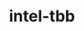 ---
title: "intel-tbb"
layout: cache
categories: [package, develop]
meta: {"compilers": ["gcc@=11.1.0", "gcc@=11.4.0", "gcc@=13.2.0", "gcc@=7.3.1", "gcc@=9.4.0", "oneapi@=2024.2.1"], "num_specs": 75, "num_specs_by_stack": {"aws-isc": 4, "aws-isc-aarch64": 4, "data-vis-sdk": 6, "e4s": 19, "e4s-neoverse-v2": 6, "e4s-neoverse_v1": 2, "e4s-oneapi": 12, "e4s-power": 1, "e4s-rocm-external": 6, "hep": 6, "ml-linux-x86_64-cpu": 6, "ml-linux-x86_64-cuda": 8, "root": 75, "tutorial": 6}, "oss": ["amzn2", "ubuntu20.04", "ubuntu22.04", "ubuntu24.04"], "platforms": ["linux"], "stacks": ["aws-isc", "aws-isc-aarch64", "data-vis-sdk", "e4s", "e4s-neoverse-v2", "e4s-neoverse_v1", "e4s-oneapi", "e4s-power", "e4s-rocm-external", "hep", "ml-linux-x86_64-cpu", "ml-linux-x86_64-cuda", "root", "tutorial"], "targets": ["aarch64", "neoverse_v1", "neoverse_v2", "ppc64le", "x86_64_v3"], "versions": ["2021.12.0", "2022.0.0"]}
spec_details: [{"compiler": "gcc@=7.3.1", "hash": "6vyhpdsgqnxocp5l6sftafu5iwzhihwz", "os": "amzn2", "platform": "linux", "size": "-", "stacks": ["aws-isc-aarch64", "root"], "tarball": "https://binaries.spack.io/develop/build_cache/linux-amzn2-aarch64/gcc-7.3.1/intel-tbb-2022.0.0/linux-amzn2-aarch64-gcc-7.3.1-intel-tbb-2022.0.0-6vyhpdsgqnxocp5l6sftafu5iwzhihwz.spack", "target": "aarch64", "variants": ["build_system=cmake", "build_type=Release", "cxxstd=default", "generator=make", "~ipo", "+shared", "+tm"], "versions": ["2022.0.0"]}, {"compiler": "gcc@=7.3.1", "hash": "fhnmfodq3ylfwug3ag46wuxfpxnvhbi5", "os": "amzn2", "platform": "linux", "size": "-", "stacks": ["aws-isc-aarch64", "root"], "tarball": "https://binaries.spack.io/develop/build_cache/linux-amzn2-aarch64/gcc-7.3.1/intel-tbb-2022.0.0/linux-amzn2-aarch64-gcc-7.3.1-intel-tbb-2022.0.0-fhnmfodq3ylfwug3ag46wuxfpxnvhbi5.spack", "target": "aarch64", "variants": ["build_system=cmake", "build_type=Release", "cxxstd=default", "generator=make", "~ipo", "+shared", "+tm"], "versions": ["2022.0.0"]}, {"compiler": "gcc@=7.3.1", "hash": "prjygyzfy6ld74a2odjcrf4babca56cj", "os": "amzn2", "platform": "linux", "size": "-", "stacks": ["aws-isc-aarch64", "root"], "tarball": "https://binaries.spack.io/develop/build_cache/linux-amzn2-aarch64/gcc-7.3.1/intel-tbb-2022.0.0/linux-amzn2-aarch64-gcc-7.3.1-intel-tbb-2022.0.0-prjygyzfy6ld74a2odjcrf4babca56cj.spack", "target": "aarch64", "variants": ["build_system=cmake", "build_type=Release", "cxxstd=default", "generator=make", "~ipo", "+shared", "+tm"], "versions": ["2022.0.0"]}, {"compiler": "gcc@=7.3.1", "hash": "qwjn7pbd6xskuhrk3un6e7x5ztw2vutl", "os": "amzn2", "platform": "linux", "size": "-", "stacks": ["aws-isc-aarch64", "root"], "tarball": "https://binaries.spack.io/develop/build_cache/linux-amzn2-aarch64/gcc-7.3.1/intel-tbb-2022.0.0/linux-amzn2-aarch64-gcc-7.3.1-intel-tbb-2022.0.0-qwjn7pbd6xskuhrk3un6e7x5ztw2vutl.spack", "target": "aarch64", "variants": ["build_system=cmake", "build_type=Release", "cxxstd=default", "generator=make", "~ipo", "+shared", "+tm"], "versions": ["2022.0.0"]}, {"compiler": "gcc@=7.3.1", "hash": "2xnlyqxdknc3saqvl6flqcviuo6yhna7", "os": "amzn2", "platform": "linux", "size": "-", "stacks": ["aws-isc", "root"], "tarball": "https://binaries.spack.io/develop/build_cache/linux-amzn2-x86_64_v3/gcc-7.3.1/intel-tbb-2022.0.0/linux-amzn2-x86_64_v3-gcc-7.3.1-intel-tbb-2022.0.0-2xnlyqxdknc3saqvl6flqcviuo6yhna7.spack", "target": "x86_64_v3", "variants": ["build_system=cmake", "build_type=Release", "cxxstd=default", "generator=make", "~ipo", "+shared", "+tm"], "versions": ["2022.0.0"]}, {"compiler": "gcc@=7.3.1", "hash": "bb3iauzc6n5unrrnshi7es2uogdbbfo4", "os": "amzn2", "platform": "linux", "size": "-", "stacks": ["aws-isc", "root"], "tarball": "https://binaries.spack.io/develop/build_cache/linux-amzn2-x86_64_v3/gcc-7.3.1/intel-tbb-2022.0.0/linux-amzn2-x86_64_v3-gcc-7.3.1-intel-tbb-2022.0.0-bb3iauzc6n5unrrnshi7es2uogdbbfo4.spack", "target": "x86_64_v3", "variants": ["build_system=cmake", "build_type=Release", "cxxstd=default", "generator=make", "~ipo", "+shared", "+tm"], "versions": ["2022.0.0"]}, {"compiler": "gcc@=7.3.1", "hash": "rhrcdmbu6j7erbvttxf3fiiw7uzebydw", "os": "amzn2", "platform": "linux", "size": "-", "stacks": ["aws-isc", "root"], "tarball": "https://binaries.spack.io/develop/build_cache/linux-amzn2-x86_64_v3/gcc-7.3.1/intel-tbb-2022.0.0/linux-amzn2-x86_64_v3-gcc-7.3.1-intel-tbb-2022.0.0-rhrcdmbu6j7erbvttxf3fiiw7uzebydw.spack", "target": "x86_64_v3", "variants": ["build_system=cmake", "build_type=Release", "cxxstd=default", "generator=make", "~ipo", "+shared", "+tm"], "versions": ["2022.0.0"]}, {"compiler": "gcc@=7.3.1", "hash": "umdj2j2mviv45rgngfknhukwnqxddl7h", "os": "amzn2", "platform": "linux", "size": "-", "stacks": ["aws-isc", "root"], "tarball": "https://binaries.spack.io/develop/build_cache/linux-amzn2-x86_64_v3/gcc-7.3.1/intel-tbb-2022.0.0/linux-amzn2-x86_64_v3-gcc-7.3.1-intel-tbb-2022.0.0-umdj2j2mviv45rgngfknhukwnqxddl7h.spack", "target": "x86_64_v3", "variants": ["build_system=cmake", "build_type=Release", "cxxstd=default", "generator=make", "~ipo", "+shared", "+tm"], "versions": ["2022.0.0"]}, {"compiler": "gcc@=9.4.0", "hash": "pqaycmra2iz7x5oiurtacwv3pqgirg4q", "os": "ubuntu20.04", "platform": "linux", "size": "-", "stacks": ["e4s-power", "root"], "tarball": "https://binaries.spack.io/develop/build_cache/linux-ubuntu20.04-ppc64le/gcc-9.4.0/intel-tbb-2022.0.0/linux-ubuntu20.04-ppc64le-gcc-9.4.0-intel-tbb-2022.0.0-pqaycmra2iz7x5oiurtacwv3pqgirg4q.spack", "target": "ppc64le", "variants": ["build_system=cmake", "build_type=Release", "cxxstd=default", "generator=make", "~ipo", "+shared", "+tm"], "versions": ["2022.0.0"]}, {"compiler": "gcc@=11.1.0", "hash": "mqcegsusmn3o4wk5ung5gggxyigmj2tw", "os": "ubuntu20.04", "platform": "linux", "size": "-", "stacks": ["data-vis-sdk", "root"], "tarball": "https://binaries.spack.io/develop/build_cache/linux-ubuntu20.04-x86_64_v3/gcc-11.1.0/intel-tbb-2022.0.0/linux-ubuntu20.04-x86_64_v3-gcc-11.1.0-intel-tbb-2022.0.0-mqcegsusmn3o4wk5ung5gggxyigmj2tw.spack", "target": "x86_64_v3", "variants": ["build_system=cmake", "build_type=Release", "cxxstd=default", "generator=make", "~ipo", "+shared", "+tm"], "versions": ["2022.0.0"]}, {"compiler": "gcc@=11.1.0", "hash": "wsx2ccivujb6ugjsmm6kbrke7lf533tb", "os": "ubuntu20.04", "platform": "linux", "size": "-", "stacks": ["data-vis-sdk", "root"], "tarball": "https://binaries.spack.io/develop/build_cache/linux-ubuntu20.04-x86_64_v3/gcc-11.1.0/intel-tbb-2022.0.0/linux-ubuntu20.04-x86_64_v3-gcc-11.1.0-intel-tbb-2022.0.0-wsx2ccivujb6ugjsmm6kbrke7lf533tb.spack", "target": "x86_64_v3", "variants": ["build_system=cmake", "build_type=Release", "cxxstd=default", "generator=make", "~ipo", "+shared", "+tm"], "versions": ["2022.0.0"]}, {"compiler": "gcc@=11.1.0", "hash": "tpfm26s67vpzb476u7yqurhxbcovzort", "os": "ubuntu20.04", "platform": "linux", "size": "-", "stacks": ["data-vis-sdk", "root"], "tarball": "https://binaries.spack.io/develop/build_cache/linux-ubuntu20.04-x86_64_v3/gcc-11.1.0/intel-tbb-2022.0.0/linux-ubuntu20.04-x86_64_v3-gcc-11.1.0-intel-tbb-2022.0.0-tpfm26s67vpzb476u7yqurhxbcovzort.spack", "target": "x86_64_v3", "variants": ["build_system=cmake", "build_type=Release", "cxxstd=default", "generator=make", "~ipo", "+shared", "+tm"], "versions": ["2022.0.0"]}, {"compiler": "gcc@=11.1.0", "hash": "nljw2zxqnsxtjdy3wka254i2bjd6nnxv", "os": "ubuntu20.04", "platform": "linux", "size": "-", "stacks": ["root"], "tarball": "https://binaries.spack.io/develop/build_cache/linux-ubuntu20.04-x86_64_v3/gcc-11.1.0/intel-tbb-2022.0.0/linux-ubuntu20.04-x86_64_v3-gcc-11.1.0-intel-tbb-2022.0.0-nljw2zxqnsxtjdy3wka254i2bjd6nnxv.spack", "target": "x86_64_v3", "variants": ["build_system=cmake", "build_type=Release", "cxxstd=default", "generator=make", "~ipo", "+shared", "+tm"], "versions": ["2022.0.0"]}, {"compiler": "gcc@=11.1.0", "hash": "b6vf5u6h4q55asbzpngscoqhkiptfcdh", "os": "ubuntu20.04", "platform": "linux", "size": "-", "stacks": ["data-vis-sdk", "root"], "tarball": "https://binaries.spack.io/develop/build_cache/linux-ubuntu20.04-x86_64_v3/gcc-11.1.0/intel-tbb-2022.0.0/linux-ubuntu20.04-x86_64_v3-gcc-11.1.0-intel-tbb-2022.0.0-b6vf5u6h4q55asbzpngscoqhkiptfcdh.spack", "target": "x86_64_v3", "variants": ["build_system=cmake", "build_type=Release", "cxxstd=default", "generator=make", "~ipo", "+shared", "+tm"], "versions": ["2022.0.0"]}, {"compiler": "gcc@=11.1.0", "hash": "ju2czwkmbbbha7xjqhyf7powv4svjn5q", "os": "ubuntu20.04", "platform": "linux", "size": "-", "stacks": ["data-vis-sdk", "root"], "tarball": "https://binaries.spack.io/develop/build_cache/linux-ubuntu20.04-x86_64_v3/gcc-11.1.0/intel-tbb-2022.0.0/linux-ubuntu20.04-x86_64_v3-gcc-11.1.0-intel-tbb-2022.0.0-ju2czwkmbbbha7xjqhyf7powv4svjn5q.spack", "target": "x86_64_v3", "variants": ["build_system=cmake", "build_type=Release", "cxxstd=default", "generator=make", "~ipo", "+shared", "+tm"], "versions": ["2022.0.0"]}, {"compiler": "gcc@=11.1.0", "hash": "gywebzpjrt67hlzzlktlp6ymt7aksjgs", "os": "ubuntu20.04", "platform": "linux", "size": "-", "stacks": ["data-vis-sdk", "root"], "tarball": "https://binaries.spack.io/develop/build_cache/linux-ubuntu20.04-x86_64_v3/gcc-11.1.0/intel-tbb-2022.0.0/linux-ubuntu20.04-x86_64_v3-gcc-11.1.0-intel-tbb-2022.0.0-gywebzpjrt67hlzzlktlp6ymt7aksjgs.spack", "target": "x86_64_v3", "variants": ["build_system=cmake", "build_type=Release", "cxxstd=default", "generator=make", "~ipo", "+shared", "+tm"], "versions": ["2022.0.0"]}, {"compiler": "gcc@=11.4.0", "hash": "7g3n25373jtxg3xuk4b6mspkb6d3ukj7", "os": "ubuntu22.04", "platform": "linux", "size": "-", "stacks": ["e4s-neoverse_v1", "root"], "tarball": "https://binaries.spack.io/develop/build_cache/linux-ubuntu22.04-neoverse_v1/gcc-11.4.0/intel-tbb-2021.12.0/linux-ubuntu22.04-neoverse_v1-gcc-11.4.0-intel-tbb-2021.12.0-7g3n25373jtxg3xuk4b6mspkb6d3ukj7.spack", "target": "neoverse_v1", "variants": ["build_system=cmake", "build_type=Release", "cxxstd=default", "generator=make", "~ipo", "+shared", "+tm"], "versions": ["2021.12.0"]}, {"compiler": "gcc@=11.4.0", "hash": "wjobp2osugqw7dffqm7gjjwd6a4sja35", "os": "ubuntu22.04", "platform": "linux", "size": "-", "stacks": ["e4s-neoverse_v1", "root"], "tarball": "https://binaries.spack.io/develop/build_cache/linux-ubuntu22.04-neoverse_v1/gcc-11.4.0/intel-tbb-2021.12.0/linux-ubuntu22.04-neoverse_v1-gcc-11.4.0-intel-tbb-2021.12.0-wjobp2osugqw7dffqm7gjjwd6a4sja35.spack", "target": "neoverse_v1", "variants": ["build_system=cmake", "build_type=Release", "cxxstd=default", "generator=make", "~ipo", "+shared", "+tm"], "versions": ["2021.12.0"]}, {"compiler": "gcc@=11.4.0", "hash": "ohw3ftqu5fn4djympg5yhquuyyuyw3rx", "os": "ubuntu22.04", "platform": "linux", "size": "-", "stacks": ["e4s-neoverse-v2", "root"], "tarball": "https://binaries.spack.io/develop/build_cache/linux-ubuntu22.04-neoverse_v2/gcc-11.4.0/intel-tbb-2022.0.0/linux-ubuntu22.04-neoverse_v2-gcc-11.4.0-intel-tbb-2022.0.0-ohw3ftqu5fn4djympg5yhquuyyuyw3rx.spack", "target": "neoverse_v2", "variants": ["build_system=cmake", "build_type=Release", "cxxstd=default", "generator=make", "~ipo", "+shared", "+tm"], "versions": ["2022.0.0"]}, {"compiler": "gcc@=11.4.0", "hash": "mkhdnm4wwpqy7xuw53l2oeu5kjmqekv2", "os": "ubuntu22.04", "platform": "linux", "size": "-", "stacks": ["e4s-neoverse-v2", "root"], "tarball": "https://binaries.spack.io/develop/build_cache/linux-ubuntu22.04-neoverse_v2/gcc-11.4.0/intel-tbb-2022.0.0/linux-ubuntu22.04-neoverse_v2-gcc-11.4.0-intel-tbb-2022.0.0-mkhdnm4wwpqy7xuw53l2oeu5kjmqekv2.spack", "target": "neoverse_v2", "variants": ["build_system=cmake", "build_type=Release", "cxxstd=default", "generator=make", "~ipo", "+shared", "+tm"], "versions": ["2022.0.0"]}, {"compiler": "gcc@=11.4.0", "hash": "4snntm2ruaid6oseogjlfo55ins2q6jh", "os": "ubuntu22.04", "platform": "linux", "size": "-", "stacks": ["e4s-neoverse-v2", "root"], "tarball": "https://binaries.spack.io/develop/build_cache/linux-ubuntu22.04-neoverse_v2/gcc-11.4.0/intel-tbb-2022.0.0/linux-ubuntu22.04-neoverse_v2-gcc-11.4.0-intel-tbb-2022.0.0-4snntm2ruaid6oseogjlfo55ins2q6jh.spack", "target": "neoverse_v2", "variants": ["build_system=cmake", "build_type=Release", "cxxstd=default", "generator=make", "~ipo", "+shared", "+tm"], "versions": ["2022.0.0"]}, {"compiler": "gcc@=11.4.0", "hash": "w7efxkmhkuoa4trda5vu34aqhtbcilf5", "os": "ubuntu22.04", "platform": "linux", "size": "-", "stacks": ["e4s-neoverse-v2", "root"], "tarball": "https://binaries.spack.io/develop/build_cache/linux-ubuntu22.04-neoverse_v2/gcc-11.4.0/intel-tbb-2022.0.0/linux-ubuntu22.04-neoverse_v2-gcc-11.4.0-intel-tbb-2022.0.0-w7efxkmhkuoa4trda5vu34aqhtbcilf5.spack", "target": "neoverse_v2", "variants": ["build_system=cmake", "build_type=Release", "cxxstd=default", "generator=make", "~ipo", "+shared", "+tm"], "versions": ["2022.0.0"]}, {"compiler": "gcc@=11.4.0", "hash": "mu3nmhfjs2wwajzszklax7chfq2duw4b", "os": "ubuntu22.04", "platform": "linux", "size": "-", "stacks": ["e4s-neoverse-v2", "root"], "tarball": "https://binaries.spack.io/develop/build_cache/linux-ubuntu22.04-neoverse_v2/gcc-11.4.0/intel-tbb-2022.0.0/linux-ubuntu22.04-neoverse_v2-gcc-11.4.0-intel-tbb-2022.0.0-mu3nmhfjs2wwajzszklax7chfq2duw4b.spack", "target": "neoverse_v2", "variants": ["build_system=cmake", "build_type=Release", "cxxstd=default", "generator=make", "~ipo", "+shared", "+tm"], "versions": ["2022.0.0"]}, {"compiler": "gcc@=11.4.0", "hash": "raitjrx4qvwlgbvj33jg2umjxymjtdkc", "os": "ubuntu22.04", "platform": "linux", "size": "-", "stacks": ["e4s-neoverse-v2", "root"], "tarball": "https://binaries.spack.io/develop/build_cache/linux-ubuntu22.04-neoverse_v2/gcc-11.4.0/intel-tbb-2022.0.0/linux-ubuntu22.04-neoverse_v2-gcc-11.4.0-intel-tbb-2022.0.0-raitjrx4qvwlgbvj33jg2umjxymjtdkc.spack", "target": "neoverse_v2", "variants": ["build_system=cmake", "build_type=Release", "cxxstd=default", "generator=make", "~ipo", "+shared", "+tm"], "versions": ["2022.0.0"]}, {"compiler": "gcc@=11.4.0", "hash": "ekeo2xqh4c7e4mcba57c5vumydsa2tun", "os": "ubuntu22.04", "platform": "linux", "size": "-", "stacks": ["hep", "root"], "tarball": "https://binaries.spack.io/develop/build_cache/linux-ubuntu22.04-x86_64_v3/gcc-11.4.0/intel-tbb-2022.0.0/linux-ubuntu22.04-x86_64_v3-gcc-11.4.0-intel-tbb-2022.0.0-ekeo2xqh4c7e4mcba57c5vumydsa2tun.spack", "target": "x86_64_v3", "variants": ["build_system=cmake", "build_type=Release", "cxxstd=default", "generator=make", "~ipo", "+shared", "+tm"], "versions": ["2022.0.0"]}, {"compiler": "gcc@=11.4.0", "hash": "uwgsncaljfhv7hffbvmawav6tzojxnhp", "os": "ubuntu22.04", "platform": "linux", "size": "-", "stacks": ["hep", "root"], "tarball": "https://binaries.spack.io/develop/build_cache/linux-ubuntu22.04-x86_64_v3/gcc-11.4.0/intel-tbb-2022.0.0/linux-ubuntu22.04-x86_64_v3-gcc-11.4.0-intel-tbb-2022.0.0-uwgsncaljfhv7hffbvmawav6tzojxnhp.spack", "target": "x86_64_v3", "variants": ["build_system=cmake", "build_type=Release", "cxxstd=default", "generator=make", "~ipo", "+shared", "+tm"], "versions": ["2022.0.0"]}, {"compiler": "gcc@=11.4.0", "hash": "5se4a4cauky4susbcjjmptaus5tyhvhg", "os": "ubuntu22.04", "platform": "linux", "size": "-", "stacks": ["hep", "root"], "tarball": "https://binaries.spack.io/develop/build_cache/linux-ubuntu22.04-x86_64_v3/gcc-11.4.0/intel-tbb-2022.0.0/linux-ubuntu22.04-x86_64_v3-gcc-11.4.0-intel-tbb-2022.0.0-5se4a4cauky4susbcjjmptaus5tyhvhg.spack", "target": "x86_64_v3", "variants": ["build_system=cmake", "build_type=Release", "cxxstd=default", "generator=make", "~ipo", "+shared", "+tm"], "versions": ["2022.0.0"]}, {"compiler": "gcc@=11.4.0", "hash": "d7qc6wmjgw4h3spl225nisnav347ay37", "os": "ubuntu22.04", "platform": "linux", "size": "-", "stacks": ["hep", "root"], "tarball": "https://binaries.spack.io/develop/build_cache/linux-ubuntu22.04-x86_64_v3/gcc-11.4.0/intel-tbb-2022.0.0/linux-ubuntu22.04-x86_64_v3-gcc-11.4.0-intel-tbb-2022.0.0-d7qc6wmjgw4h3spl225nisnav347ay37.spack", "target": "x86_64_v3", "variants": ["build_system=cmake", "build_type=Release", "cxxstd=default", "generator=make", "~ipo", "+shared", "+tm"], "versions": ["2022.0.0"]}, {"compiler": "gcc@=11.4.0", "hash": "gyqpicjj5u2qsalp6vtvowayamo7ihmb", "os": "ubuntu22.04", "platform": "linux", "size": "-", "stacks": ["hep", "root"], "tarball": "https://binaries.spack.io/develop/build_cache/linux-ubuntu22.04-x86_64_v3/gcc-11.4.0/intel-tbb-2022.0.0/linux-ubuntu22.04-x86_64_v3-gcc-11.4.0-intel-tbb-2022.0.0-gyqpicjj5u2qsalp6vtvowayamo7ihmb.spack", "target": "x86_64_v3", "variants": ["build_system=cmake", "build_type=Release", "cxxstd=default", "generator=make", "~ipo", "+shared", "+tm"], "versions": ["2022.0.0"]}, {"compiler": "gcc@=11.4.0", "hash": "xngwdixp7n56nmt3uml2z2pxrqbypewo", "os": "ubuntu22.04", "platform": "linux", "size": "-", "stacks": ["hep", "root"], "tarball": "https://binaries.spack.io/develop/build_cache/linux-ubuntu22.04-x86_64_v3/gcc-11.4.0/intel-tbb-2022.0.0/linux-ubuntu22.04-x86_64_v3-gcc-11.4.0-intel-tbb-2022.0.0-xngwdixp7n56nmt3uml2z2pxrqbypewo.spack", "target": "x86_64_v3", "variants": ["build_system=cmake", "build_type=Release", "cxxstd=default", "generator=make", "~ipo", "+shared", "+tm"], "versions": ["2022.0.0"]}, {"compiler": "gcc@=11.4.0", "hash": "vvjrjwxxsi25xm3n4kertr7xgt73vm4o", "os": "ubuntu22.04", "platform": "linux", "size": "-", "stacks": ["e4s", "e4s-rocm-external", "root", "tutorial"], "tarball": "https://binaries.spack.io/develop/build_cache/linux-ubuntu22.04-x86_64_v3/gcc-11.4.0/intel-tbb-2022.0.0/linux-ubuntu22.04-x86_64_v3-gcc-11.4.0-intel-tbb-2022.0.0-vvjrjwxxsi25xm3n4kertr7xgt73vm4o.spack", "target": "x86_64_v3", "variants": ["build_system=cmake", "build_type=Release", "cxxstd=default", "generator=make", "~ipo", "+shared", "+tm"], "versions": ["2022.0.0"]}, {"compiler": "gcc@=11.4.0", "hash": "jpjlrr4fcwepx5i5xoxmpq324zfx3vg6", "os": "ubuntu22.04", "platform": "linux", "size": "-", "stacks": ["e4s", "e4s-rocm-external", "root", "tutorial"], "tarball": "https://binaries.spack.io/develop/build_cache/linux-ubuntu22.04-x86_64_v3/gcc-11.4.0/intel-tbb-2022.0.0/linux-ubuntu22.04-x86_64_v3-gcc-11.4.0-intel-tbb-2022.0.0-jpjlrr4fcwepx5i5xoxmpq324zfx3vg6.spack", "target": "x86_64_v3", "variants": ["build_system=cmake", "build_type=Release", "cxxstd=default", "generator=make", "~ipo", "+shared", "+tm"], "versions": ["2022.0.0"]}, {"compiler": "gcc@=11.4.0", "hash": "cs56eboj3djynm6sb44kffeu2edj3ccb", "os": "ubuntu22.04", "platform": "linux", "size": "-", "stacks": ["e4s", "e4s-rocm-external", "root", "tutorial"], "tarball": "https://binaries.spack.io/develop/build_cache/linux-ubuntu22.04-x86_64_v3/gcc-11.4.0/intel-tbb-2022.0.0/linux-ubuntu22.04-x86_64_v3-gcc-11.4.0-intel-tbb-2022.0.0-cs56eboj3djynm6sb44kffeu2edj3ccb.spack", "target": "x86_64_v3", "variants": ["build_system=cmake", "build_type=Release", "cxxstd=default", "generator=make", "~ipo", "+shared", "+tm"], "versions": ["2022.0.0"]}, {"compiler": "gcc@=11.4.0", "hash": "yszzakxbbjsj5piip6fg6o5gmddsa4mk", "os": "ubuntu22.04", "platform": "linux", "size": "-", "stacks": ["e4s", "e4s-rocm-external", "root", "tutorial"], "tarball": "https://binaries.spack.io/develop/build_cache/linux-ubuntu22.04-x86_64_v3/gcc-11.4.0/intel-tbb-2022.0.0/linux-ubuntu22.04-x86_64_v3-gcc-11.4.0-intel-tbb-2022.0.0-yszzakxbbjsj5piip6fg6o5gmddsa4mk.spack", "target": "x86_64_v3", "variants": ["build_system=cmake", "build_type=Release", "cxxstd=default", "generator=make", "~ipo", "+shared", "+tm"], "versions": ["2022.0.0"]}, {"compiler": "gcc@=11.4.0", "hash": "pjyu2wki5zmoaedkyeeaajm4nyxcmtgg", "os": "ubuntu22.04", "platform": "linux", "size": "-", "stacks": ["e4s", "e4s-rocm-external", "root", "tutorial"], "tarball": "https://binaries.spack.io/develop/build_cache/linux-ubuntu22.04-x86_64_v3/gcc-11.4.0/intel-tbb-2022.0.0/linux-ubuntu22.04-x86_64_v3-gcc-11.4.0-intel-tbb-2022.0.0-pjyu2wki5zmoaedkyeeaajm4nyxcmtgg.spack", "target": "x86_64_v3", "variants": ["build_system=cmake", "build_type=Release", "cxxstd=default", "generator=make", "~ipo", "+shared", "+tm"], "versions": ["2022.0.0"]}, {"compiler": "gcc@=11.4.0", "hash": "zpq7r7yuavltwi2izrmhyyuegck6yvra", "os": "ubuntu22.04", "platform": "linux", "size": "-", "stacks": ["e4s", "e4s-rocm-external", "root", "tutorial"], "tarball": "https://binaries.spack.io/develop/build_cache/linux-ubuntu22.04-x86_64_v3/gcc-11.4.0/intel-tbb-2022.0.0/linux-ubuntu22.04-x86_64_v3-gcc-11.4.0-intel-tbb-2022.0.0-zpq7r7yuavltwi2izrmhyyuegck6yvra.spack", "target": "x86_64_v3", "variants": ["build_system=cmake", "build_type=Release", "cxxstd=default", "generator=make", "~ipo", "+shared", "+tm"], "versions": ["2022.0.0"]}, {"compiler": "gcc@=11.4.0", "hash": "5damm65xs3cp2bp3vwh7wbtura22fzqp", "os": "ubuntu22.04", "platform": "linux", "size": "-", "stacks": ["e4s", "root"], "tarball": "https://binaries.spack.io/develop/build_cache/linux-ubuntu22.04-x86_64_v3/gcc-11.4.0/intel-tbb-2022.0.0/linux-ubuntu22.04-x86_64_v3-gcc-11.4.0-intel-tbb-2022.0.0-5damm65xs3cp2bp3vwh7wbtura22fzqp.spack", "target": "x86_64_v3", "variants": ["build_system=cmake", "build_type=Release", "cxxstd=default", "generator=make", "~ipo", "+shared", "+tm"], "versions": ["2022.0.0"]}, {"compiler": "gcc@=11.4.0", "hash": "bs33n74uzxwgoekcc5cglnkoucswzb6b", "os": "ubuntu22.04", "platform": "linux", "size": "-", "stacks": ["e4s", "root"], "tarball": "https://binaries.spack.io/develop/build_cache/linux-ubuntu22.04-x86_64_v3/gcc-11.4.0/intel-tbb-2022.0.0/linux-ubuntu22.04-x86_64_v3-gcc-11.4.0-intel-tbb-2022.0.0-bs33n74uzxwgoekcc5cglnkoucswzb6b.spack", "target": "x86_64_v3", "variants": ["build_system=cmake", "build_type=Release", "cxxstd=default", "generator=make", "~ipo", "+shared", "+tm"], "versions": ["2022.0.0"]}, {"compiler": "gcc@=11.4.0", "hash": "v4egieykrh4qod7isxh4zhwi3otgnebo", "os": "ubuntu22.04", "platform": "linux", "size": "-", "stacks": ["e4s", "root"], "tarball": "https://binaries.spack.io/develop/build_cache/linux-ubuntu22.04-x86_64_v3/gcc-11.4.0/intel-tbb-2022.0.0/linux-ubuntu22.04-x86_64_v3-gcc-11.4.0-intel-tbb-2022.0.0-v4egieykrh4qod7isxh4zhwi3otgnebo.spack", "target": "x86_64_v3", "variants": ["build_system=cmake", "build_type=Release", "cxxstd=default", "generator=make", "~ipo", "+shared", "+tm"], "versions": ["2022.0.0"]}, {"compiler": "gcc@=11.4.0", "hash": "sv4nx2gwn3vwihhkst7u2bvlikevhqlh", "os": "ubuntu22.04", "platform": "linux", "size": "-", "stacks": ["e4s", "root"], "tarball": "https://binaries.spack.io/develop/build_cache/linux-ubuntu22.04-x86_64_v3/gcc-11.4.0/intel-tbb-2022.0.0/linux-ubuntu22.04-x86_64_v3-gcc-11.4.0-intel-tbb-2022.0.0-sv4nx2gwn3vwihhkst7u2bvlikevhqlh.spack", "target": "x86_64_v3", "variants": ["build_system=cmake", "build_type=Release", "cxxstd=default", "generator=make", "~ipo", "+shared", "+tm"], "versions": ["2022.0.0"]}, {"compiler": "gcc@=11.4.0", "hash": "6giedo3hescnsyuknqjbirc2vchnxp6z", "os": "ubuntu22.04", "platform": "linux", "size": "-", "stacks": ["e4s", "root"], "tarball": "https://binaries.spack.io/develop/build_cache/linux-ubuntu22.04-x86_64_v3/gcc-11.4.0/intel-tbb-2022.0.0/linux-ubuntu22.04-x86_64_v3-gcc-11.4.0-intel-tbb-2022.0.0-6giedo3hescnsyuknqjbirc2vchnxp6z.spack", "target": "x86_64_v3", "variants": ["build_system=cmake", "build_type=Release", "cxxstd=default", "generator=make", "~ipo", "+shared", "+tm"], "versions": ["2022.0.0"]}, {"compiler": "gcc@=11.4.0", "hash": "fso3vwx3lf4xdlaohjxueibn4g4eocdb", "os": "ubuntu22.04", "platform": "linux", "size": "-", "stacks": ["e4s", "root"], "tarball": "https://binaries.spack.io/develop/build_cache/linux-ubuntu22.04-x86_64_v3/gcc-11.4.0/intel-tbb-2022.0.0/linux-ubuntu22.04-x86_64_v3-gcc-11.4.0-intel-tbb-2022.0.0-fso3vwx3lf4xdlaohjxueibn4g4eocdb.spack", "target": "x86_64_v3", "variants": ["build_system=cmake", "build_type=Release", "cxxstd=default", "generator=make", "~ipo", "+shared", "+tm"], "versions": ["2022.0.0"]}, {"compiler": "gcc@=11.4.0", "hash": "66gk4dijx5toajc5cr5mgq67kwvvxkzp", "os": "ubuntu22.04", "platform": "linux", "size": "-", "stacks": ["e4s", "root"], "tarball": "https://binaries.spack.io/develop/build_cache/linux-ubuntu22.04-x86_64_v3/gcc-11.4.0/intel-tbb-2022.0.0/linux-ubuntu22.04-x86_64_v3-gcc-11.4.0-intel-tbb-2022.0.0-66gk4dijx5toajc5cr5mgq67kwvvxkzp.spack", "target": "x86_64_v3", "variants": ["build_system=cmake", "build_type=Release", "cxxstd=default", "generator=make", "~ipo", "+shared", "+tm"], "versions": ["2022.0.0"]}, {"compiler": "gcc@=11.4.0", "hash": "vl2rqqsmxfk6sl4gmnpf3n64opsqmwzc", "os": "ubuntu22.04", "platform": "linux", "size": "-", "stacks": ["e4s", "root"], "tarball": "https://binaries.spack.io/develop/build_cache/linux-ubuntu22.04-x86_64_v3/gcc-11.4.0/intel-tbb-2022.0.0/linux-ubuntu22.04-x86_64_v3-gcc-11.4.0-intel-tbb-2022.0.0-vl2rqqsmxfk6sl4gmnpf3n64opsqmwzc.spack", "target": "x86_64_v3", "variants": ["build_system=cmake", "build_type=Release", "cxxstd=default", "generator=make", "~ipo", "+shared", "+tm"], "versions": ["2022.0.0"]}, {"compiler": "gcc@=11.4.0", "hash": "pf5ug5ybzefeljjkiundaima5owuzqls", "os": "ubuntu22.04", "platform": "linux", "size": "-", "stacks": ["e4s", "root"], "tarball": "https://binaries.spack.io/develop/build_cache/linux-ubuntu22.04-x86_64_v3/gcc-11.4.0/intel-tbb-2022.0.0/linux-ubuntu22.04-x86_64_v3-gcc-11.4.0-intel-tbb-2022.0.0-pf5ug5ybzefeljjkiundaima5owuzqls.spack", "target": "x86_64_v3", "variants": ["build_system=cmake", "build_type=Release", "cxxstd=default", "generator=make", "~ipo", "+shared", "+tm"], "versions": ["2022.0.0"]}, {"compiler": "gcc@=11.4.0", "hash": "pvnyogv7nf4oa6frc7ssuai3qbipfvfi", "os": "ubuntu22.04", "platform": "linux", "size": "-", "stacks": ["e4s", "root"], "tarball": "https://binaries.spack.io/develop/build_cache/linux-ubuntu22.04-x86_64_v3/gcc-11.4.0/intel-tbb-2022.0.0/linux-ubuntu22.04-x86_64_v3-gcc-11.4.0-intel-tbb-2022.0.0-pvnyogv7nf4oa6frc7ssuai3qbipfvfi.spack", "target": "x86_64_v3", "variants": ["build_system=cmake", "build_type=Release", "cxxstd=default", "generator=make", "~ipo", "+shared", "+tm"], "versions": ["2022.0.0"]}, {"compiler": "gcc@=11.4.0", "hash": "cemn26gfw3hddzmdylykqbrmw2owrgk5", "os": "ubuntu22.04", "platform": "linux", "size": "-", "stacks": ["e4s", "root"], "tarball": "https://binaries.spack.io/develop/build_cache/linux-ubuntu22.04-x86_64_v3/gcc-11.4.0/intel-tbb-2022.0.0/linux-ubuntu22.04-x86_64_v3-gcc-11.4.0-intel-tbb-2022.0.0-cemn26gfw3hddzmdylykqbrmw2owrgk5.spack", "target": "x86_64_v3", "variants": ["build_system=cmake", "build_type=Release", "cxxstd=default", "generator=make", "~ipo", "+shared", "+tm"], "versions": ["2022.0.0"]}, {"compiler": "gcc@=11.4.0", "hash": "avfquiahd46pqj36y2lzmsedevib7gxc", "os": "ubuntu22.04", "platform": "linux", "size": "-", "stacks": ["e4s", "root"], "tarball": "https://binaries.spack.io/develop/build_cache/linux-ubuntu22.04-x86_64_v3/gcc-11.4.0/intel-tbb-2022.0.0/linux-ubuntu22.04-x86_64_v3-gcc-11.4.0-intel-tbb-2022.0.0-avfquiahd46pqj36y2lzmsedevib7gxc.spack", "target": "x86_64_v3", "variants": ["build_system=cmake", "build_type=Release", "cxxstd=default", "generator=make", "~ipo", "+shared", "+tm"], "versions": ["2022.0.0"]}, {"compiler": "gcc@=11.4.0", "hash": "tfgfubeo4mssy2qki636smvp2lxlrkjx", "os": "ubuntu22.04", "platform": "linux", "size": "-", "stacks": ["e4s", "root"], "tarball": "https://binaries.spack.io/develop/build_cache/linux-ubuntu22.04-x86_64_v3/gcc-11.4.0/intel-tbb-2022.0.0/linux-ubuntu22.04-x86_64_v3-gcc-11.4.0-intel-tbb-2022.0.0-tfgfubeo4mssy2qki636smvp2lxlrkjx.spack", "target": "x86_64_v3", "variants": ["build_system=cmake", "build_type=Release", "cxxstd=default", "generator=make", "~ipo", "+shared", "+tm"], "versions": ["2022.0.0"]}, {"compiler": "oneapi@=2024.2.1", "hash": "pkf2plnpp367jvw5stkuj2zoofusl24e", "os": "ubuntu22.04", "platform": "linux", "size": "-", "stacks": ["e4s-oneapi", "root"], "tarball": "https://binaries.spack.io/develop/build_cache/linux-ubuntu22.04-x86_64_v3/oneapi-2024.2.1/intel-tbb-2022.0.0/linux-ubuntu22.04-x86_64_v3-oneapi-2024.2.1-intel-tbb-2022.0.0-pkf2plnpp367jvw5stkuj2zoofusl24e.spack", "target": "x86_64_v3", "variants": ["build_system=cmake", "build_type=Release", "cxxstd=default", "generator=make", "~ipo", "+shared", "+tm"], "versions": ["2022.0.0"]}, {"compiler": "oneapi@=2024.2.1", "hash": "krafr3jbwssvogxoobxgflmlyuzv4rqa", "os": "ubuntu22.04", "platform": "linux", "size": "-", "stacks": ["e4s-oneapi", "root"], "tarball": "https://binaries.spack.io/develop/build_cache/linux-ubuntu22.04-x86_64_v3/oneapi-2024.2.1/intel-tbb-2022.0.0/linux-ubuntu22.04-x86_64_v3-oneapi-2024.2.1-intel-tbb-2022.0.0-krafr3jbwssvogxoobxgflmlyuzv4rqa.spack", "target": "x86_64_v3", "variants": ["build_system=cmake", "build_type=Release", "cxxstd=default", "generator=make", "~ipo", "+shared", "+tm"], "versions": ["2022.0.0"]}, {"compiler": "oneapi@=2024.2.1", "hash": "i6mfyz4ccquhlhfqd6ut6w62ecosaghg", "os": "ubuntu22.04", "platform": "linux", "size": "-", "stacks": ["e4s-oneapi", "root"], "tarball": "https://binaries.spack.io/develop/build_cache/linux-ubuntu22.04-x86_64_v3/oneapi-2024.2.1/intel-tbb-2022.0.0/linux-ubuntu22.04-x86_64_v3-oneapi-2024.2.1-intel-tbb-2022.0.0-i6mfyz4ccquhlhfqd6ut6w62ecosaghg.spack", "target": "x86_64_v3", "variants": ["build_system=cmake", "build_type=Release", "cxxstd=default", "generator=make", "~ipo", "+shared", "+tm"], "versions": ["2022.0.0"]}, {"compiler": "oneapi@=2024.2.1", "hash": "vudldppayrquht7epgmfynup5v3amuml", "os": "ubuntu22.04", "platform": "linux", "size": "-", "stacks": ["e4s-oneapi", "root"], "tarball": "https://binaries.spack.io/develop/build_cache/linux-ubuntu22.04-x86_64_v3/oneapi-2024.2.1/intel-tbb-2022.0.0/linux-ubuntu22.04-x86_64_v3-oneapi-2024.2.1-intel-tbb-2022.0.0-vudldppayrquht7epgmfynup5v3amuml.spack", "target": "x86_64_v3", "variants": ["build_system=cmake", "build_type=Release", "cxxstd=default", "generator=make", "~ipo", "+shared", "+tm"], "versions": ["2022.0.0"]}, {"compiler": "oneapi@=2024.2.1", "hash": "3umvvfe26usguhx7jzhw4xuribmnqwqb", "os": "ubuntu22.04", "platform": "linux", "size": "-", "stacks": ["e4s-oneapi", "root"], "tarball": "https://binaries.spack.io/develop/build_cache/linux-ubuntu22.04-x86_64_v3/oneapi-2024.2.1/intel-tbb-2022.0.0/linux-ubuntu22.04-x86_64_v3-oneapi-2024.2.1-intel-tbb-2022.0.0-3umvvfe26usguhx7jzhw4xuribmnqwqb.spack", "target": "x86_64_v3", "variants": ["build_system=cmake", "build_type=Release", "cxxstd=default", "generator=make", "~ipo", "+shared", "+tm"], "versions": ["2022.0.0"]}, {"compiler": "oneapi@=2024.2.1", "hash": "25b4omdol4geosc33ztlxioitignozzp", "os": "ubuntu22.04", "platform": "linux", "size": "-", "stacks": ["e4s-oneapi", "root"], "tarball": "https://binaries.spack.io/develop/build_cache/linux-ubuntu22.04-x86_64_v3/oneapi-2024.2.1/intel-tbb-2022.0.0/linux-ubuntu22.04-x86_64_v3-oneapi-2024.2.1-intel-tbb-2022.0.0-25b4omdol4geosc33ztlxioitignozzp.spack", "target": "x86_64_v3", "variants": ["build_system=cmake", "build_type=Release", "cxxstd=default", "generator=make", "~ipo", "+shared", "+tm"], "versions": ["2022.0.0"]}, {"compiler": "oneapi@=2024.2.1", "hash": "vhct6yhrj46ujz2v2cwgaxoqrcaw77r7", "os": "ubuntu22.04", "platform": "linux", "size": "-", "stacks": ["e4s-oneapi", "root"], "tarball": "https://binaries.spack.io/develop/build_cache/linux-ubuntu22.04-x86_64_v3/oneapi-2024.2.1/intel-tbb-2022.0.0/linux-ubuntu22.04-x86_64_v3-oneapi-2024.2.1-intel-tbb-2022.0.0-vhct6yhrj46ujz2v2cwgaxoqrcaw77r7.spack", "target": "x86_64_v3", "variants": ["build_system=cmake", "build_type=Release", "cxxstd=default", "generator=make", "~ipo", "+shared", "+tm"], "versions": ["2022.0.0"]}, {"compiler": "oneapi@=2024.2.1", "hash": "w37xbemvf3jghged4g6i5bvb6wsc2e6b", "os": "ubuntu22.04", "platform": "linux", "size": "-", "stacks": ["e4s-oneapi", "root"], "tarball": "https://binaries.spack.io/develop/build_cache/linux-ubuntu22.04-x86_64_v3/oneapi-2024.2.1/intel-tbb-2022.0.0/linux-ubuntu22.04-x86_64_v3-oneapi-2024.2.1-intel-tbb-2022.0.0-w37xbemvf3jghged4g6i5bvb6wsc2e6b.spack", "target": "x86_64_v3", "variants": ["build_system=cmake", "build_type=Release", "cxxstd=default", "generator=make", "~ipo", "+shared", "+tm"], "versions": ["2022.0.0"]}, {"compiler": "oneapi@=2024.2.1", "hash": "y2s2v3evuyapnoqxkcl3pqzrpp3usela", "os": "ubuntu22.04", "platform": "linux", "size": "-", "stacks": ["e4s-oneapi", "root"], "tarball": "https://binaries.spack.io/develop/build_cache/linux-ubuntu22.04-x86_64_v3/oneapi-2024.2.1/intel-tbb-2022.0.0/linux-ubuntu22.04-x86_64_v3-oneapi-2024.2.1-intel-tbb-2022.0.0-y2s2v3evuyapnoqxkcl3pqzrpp3usela.spack", "target": "x86_64_v3", "variants": ["build_system=cmake", "build_type=Release", "cxxstd=default", "generator=make", "~ipo", "+shared", "+tm"], "versions": ["2022.0.0"]}, {"compiler": "oneapi@=2024.2.1", "hash": "plvnwt2wii75cdaworvukpb2xf6nmkyo", "os": "ubuntu22.04", "platform": "linux", "size": "-", "stacks": ["e4s-oneapi", "root"], "tarball": "https://binaries.spack.io/develop/build_cache/linux-ubuntu22.04-x86_64_v3/oneapi-2024.2.1/intel-tbb-2022.0.0/linux-ubuntu22.04-x86_64_v3-oneapi-2024.2.1-intel-tbb-2022.0.0-plvnwt2wii75cdaworvukpb2xf6nmkyo.spack", "target": "x86_64_v3", "variants": ["build_system=cmake", "build_type=Release", "cxxstd=default", "generator=make", "~ipo", "+shared", "+tm"], "versions": ["2022.0.0"]}, {"compiler": "oneapi@=2024.2.1", "hash": "citvbt42eku4sfwekxovsjr3wv7fvona", "os": "ubuntu22.04", "platform": "linux", "size": "-", "stacks": ["e4s-oneapi", "root"], "tarball": "https://binaries.spack.io/develop/build_cache/linux-ubuntu22.04-x86_64_v3/oneapi-2024.2.1/intel-tbb-2022.0.0/linux-ubuntu22.04-x86_64_v3-oneapi-2024.2.1-intel-tbb-2022.0.0-citvbt42eku4sfwekxovsjr3wv7fvona.spack", "target": "x86_64_v3", "variants": ["build_system=cmake", "build_type=Release", "cxxstd=default", "generator=make", "~ipo", "+shared", "+tm"], "versions": ["2022.0.0"]}, {"compiler": "oneapi@=2024.2.1", "hash": "qrqgqchju3qyiy36loglkjpabzetgtkz", "os": "ubuntu22.04", "platform": "linux", "size": "-", "stacks": ["e4s-oneapi", "root"], "tarball": "https://binaries.spack.io/develop/build_cache/linux-ubuntu22.04-x86_64_v3/oneapi-2024.2.1/intel-tbb-2022.0.0/linux-ubuntu22.04-x86_64_v3-oneapi-2024.2.1-intel-tbb-2022.0.0-qrqgqchju3qyiy36loglkjpabzetgtkz.spack", "target": "x86_64_v3", "variants": ["build_system=cmake", "build_type=Release", "cxxstd=default", "generator=make", "~ipo", "+shared", "+tm"], "versions": ["2022.0.0"]}, {"compiler": "gcc@=13.2.0", "hash": "ebmmpsfb4rbsbggiegje5xosxh2osvtz", "os": "ubuntu24.04", "platform": "linux", "size": "-", "stacks": ["ml-linux-x86_64-cuda", "root"], "tarball": "https://binaries.spack.io/develop/build_cache/linux-ubuntu24.04-x86_64_v3/gcc-13.2.0/intel-tbb-2022.0.0/linux-ubuntu24.04-x86_64_v3-gcc-13.2.0-intel-tbb-2022.0.0-ebmmpsfb4rbsbggiegje5xosxh2osvtz.spack", "target": "x86_64_v3", "variants": ["build_system=cmake", "build_type=Release", "cxxstd=default", "generator=make", "~ipo", "+shared", "+tm"], "versions": ["2022.0.0"]}, {"compiler": "gcc@=13.2.0", "hash": "qmxlqtwla5rtwo3viguftzybhpqixrdn", "os": "ubuntu24.04", "platform": "linux", "size": "-", "stacks": ["ml-linux-x86_64-cuda", "root"], "tarball": "https://binaries.spack.io/develop/build_cache/linux-ubuntu24.04-x86_64_v3/gcc-13.2.0/intel-tbb-2022.0.0/linux-ubuntu24.04-x86_64_v3-gcc-13.2.0-intel-tbb-2022.0.0-qmxlqtwla5rtwo3viguftzybhpqixrdn.spack", "target": "x86_64_v3", "variants": ["build_system=cmake", "build_type=Release", "cxxstd=default", "generator=make", "~ipo", "+shared", "+tm"], "versions": ["2022.0.0"]}, {"compiler": "gcc@=13.2.0", "hash": "aiwgamu4rgpebutn776ip4orbdloni67", "os": "ubuntu24.04", "platform": "linux", "size": "-", "stacks": ["ml-linux-x86_64-cpu", "root"], "tarball": "https://binaries.spack.io/develop/build_cache/linux-ubuntu24.04-x86_64_v3/gcc-13.2.0/intel-tbb-2022.0.0/linux-ubuntu24.04-x86_64_v3-gcc-13.2.0-intel-tbb-2022.0.0-aiwgamu4rgpebutn776ip4orbdloni67.spack", "target": "x86_64_v3", "variants": ["build_system=cmake", "build_type=Release", "cxxstd=default", "generator=make", "~ipo", "+shared", "+tm"], "versions": ["2022.0.0"]}, {"compiler": "gcc@=13.2.0", "hash": "itmz7m4jnvd44cd7ncudvg4xvuoompe5", "os": "ubuntu24.04", "platform": "linux", "size": "-", "stacks": ["ml-linux-x86_64-cpu", "root"], "tarball": "https://binaries.spack.io/develop/build_cache/linux-ubuntu24.04-x86_64_v3/gcc-13.2.0/intel-tbb-2022.0.0/linux-ubuntu24.04-x86_64_v3-gcc-13.2.0-intel-tbb-2022.0.0-itmz7m4jnvd44cd7ncudvg4xvuoompe5.spack", "target": "x86_64_v3", "variants": ["build_system=cmake", "build_type=Release", "cxxstd=default", "generator=make", "~ipo", "+shared", "+tm"], "versions": ["2022.0.0"]}, {"compiler": "gcc@=13.2.0", "hash": "hkgyohalluiojfnce7iexs6jng5m4nra", "os": "ubuntu24.04", "platform": "linux", "size": "-", "stacks": ["ml-linux-x86_64-cpu", "root"], "tarball": "https://binaries.spack.io/develop/build_cache/linux-ubuntu24.04-x86_64_v3/gcc-13.2.0/intel-tbb-2022.0.0/linux-ubuntu24.04-x86_64_v3-gcc-13.2.0-intel-tbb-2022.0.0-hkgyohalluiojfnce7iexs6jng5m4nra.spack", "target": "x86_64_v3", "variants": ["build_system=cmake", "build_type=Release", "cxxstd=default", "generator=make", "~ipo", "+shared", "+tm"], "versions": ["2022.0.0"]}, {"compiler": "gcc@=13.2.0", "hash": "u5yyhbnzpyk5oy3solywzb3cyfgi7g76", "os": "ubuntu24.04", "platform": "linux", "size": "-", "stacks": ["ml-linux-x86_64-cuda", "root"], "tarball": "https://binaries.spack.io/develop/build_cache/linux-ubuntu24.04-x86_64_v3/gcc-13.2.0/intel-tbb-2022.0.0/linux-ubuntu24.04-x86_64_v3-gcc-13.2.0-intel-tbb-2022.0.0-u5yyhbnzpyk5oy3solywzb3cyfgi7g76.spack", "target": "x86_64_v3", "variants": ["build_system=cmake", "build_type=Release", "cxxstd=default", "generator=make", "~ipo", "+shared", "+tm"], "versions": ["2022.0.0"]}, {"compiler": "gcc@=13.2.0", "hash": "lrbp5t2uvqf454cvrb7luovoifmddinj", "os": "ubuntu24.04", "platform": "linux", "size": "-", "stacks": ["ml-linux-x86_64-cuda", "root"], "tarball": "https://binaries.spack.io/develop/build_cache/linux-ubuntu24.04-x86_64_v3/gcc-13.2.0/intel-tbb-2022.0.0/linux-ubuntu24.04-x86_64_v3-gcc-13.2.0-intel-tbb-2022.0.0-lrbp5t2uvqf454cvrb7luovoifmddinj.spack", "target": "x86_64_v3", "variants": ["build_system=cmake", "build_type=Release", "cxxstd=default", "generator=make", "~ipo", "+shared", "+tm"], "versions": ["2022.0.0"]}, {"compiler": "gcc@=13.2.0", "hash": "yk6wgy3rdwodmtob43bvevpapcpdanxy", "os": "ubuntu24.04", "platform": "linux", "size": "-", "stacks": ["ml-linux-x86_64-cpu", "root"], "tarball": "https://binaries.spack.io/develop/build_cache/linux-ubuntu24.04-x86_64_v3/gcc-13.2.0/intel-tbb-2022.0.0/linux-ubuntu24.04-x86_64_v3-gcc-13.2.0-intel-tbb-2022.0.0-yk6wgy3rdwodmtob43bvevpapcpdanxy.spack", "target": "x86_64_v3", "variants": ["build_system=cmake", "build_type=Release", "cxxstd=default", "generator=make", "~ipo", "+shared", "+tm"], "versions": ["2022.0.0"]}, {"compiler": "gcc@=13.2.0", "hash": "y3kxxrbucwiehtw7j5tpyye6i7ggrqj3", "os": "ubuntu24.04", "platform": "linux", "size": "-", "stacks": ["ml-linux-x86_64-cuda", "root"], "tarball": "https://binaries.spack.io/develop/build_cache/linux-ubuntu24.04-x86_64_v3/gcc-13.2.0/intel-tbb-2022.0.0/linux-ubuntu24.04-x86_64_v3-gcc-13.2.0-intel-tbb-2022.0.0-y3kxxrbucwiehtw7j5tpyye6i7ggrqj3.spack", "target": "x86_64_v3", "variants": ["build_system=cmake", "build_type=Release", "cxxstd=default", "generator=make", "~ipo", "+shared", "+tm"], "versions": ["2022.0.0"]}, {"compiler": "gcc@=13.2.0", "hash": "whuuqkhaklxdp4222muueyiv7j6mimm3", "os": "ubuntu24.04", "platform": "linux", "size": "-", "stacks": ["ml-linux-x86_64-cpu", "root"], "tarball": "https://binaries.spack.io/develop/build_cache/linux-ubuntu24.04-x86_64_v3/gcc-13.2.0/intel-tbb-2022.0.0/linux-ubuntu24.04-x86_64_v3-gcc-13.2.0-intel-tbb-2022.0.0-whuuqkhaklxdp4222muueyiv7j6mimm3.spack", "target": "x86_64_v3", "variants": ["build_system=cmake", "build_type=Release", "cxxstd=default", "generator=make", "~ipo", "+shared", "+tm"], "versions": ["2022.0.0"]}, {"compiler": "gcc@=13.2.0", "hash": "udrlh2t7yjvgboldkm2742towolkqwjb", "os": "ubuntu24.04", "platform": "linux", "size": "-", "stacks": ["ml-linux-x86_64-cuda", "root"], "tarball": "https://binaries.spack.io/develop/build_cache/linux-ubuntu24.04-x86_64_v3/gcc-13.2.0/intel-tbb-2022.0.0/linux-ubuntu24.04-x86_64_v3-gcc-13.2.0-intel-tbb-2022.0.0-udrlh2t7yjvgboldkm2742towolkqwjb.spack", "target": "x86_64_v3", "variants": ["build_system=cmake", "build_type=Release", "cxxstd=default", "generator=make", "~ipo", "+shared", "+tm"], "versions": ["2022.0.0"]}, {"compiler": "gcc@=13.2.0", "hash": "uqpe5cjch7dzykdvnfqu7y7zfaoeo6z3", "os": "ubuntu24.04", "platform": "linux", "size": "-", "stacks": ["ml-linux-x86_64-cuda", "root"], "tarball": "https://binaries.spack.io/develop/build_cache/linux-ubuntu24.04-x86_64_v3/gcc-13.2.0/intel-tbb-2022.0.0/linux-ubuntu24.04-x86_64_v3-gcc-13.2.0-intel-tbb-2022.0.0-uqpe5cjch7dzykdvnfqu7y7zfaoeo6z3.spack", "target": "x86_64_v3", "variants": ["build_system=cmake", "build_type=Release", "cxxstd=default", "generator=make", "~ipo", "+shared", "+tm"], "versions": ["2022.0.0"]}, {"compiler": "gcc@=13.2.0", "hash": "oepncsfjkkhtsbcj5zgtkceoadw73oqd", "os": "ubuntu24.04", "platform": "linux", "size": "-", "stacks": ["ml-linux-x86_64-cpu", "root"], "tarball": "https://binaries.spack.io/develop/build_cache/linux-ubuntu24.04-x86_64_v3/gcc-13.2.0/intel-tbb-2022.0.0/linux-ubuntu24.04-x86_64_v3-gcc-13.2.0-intel-tbb-2022.0.0-oepncsfjkkhtsbcj5zgtkceoadw73oqd.spack", "target": "x86_64_v3", "variants": ["build_system=cmake", "build_type=Release", "cxxstd=default", "generator=make", "~ipo", "+shared", "+tm"], "versions": ["2022.0.0"]}, {"compiler": "gcc@=13.2.0", "hash": "k6qr22hsitl54hrdapefef4kymuu6mt3", "os": "ubuntu24.04", "platform": "linux", "size": "-", "stacks": ["ml-linux-x86_64-cuda", "root"], "tarball": "https://binaries.spack.io/develop/build_cache/linux-ubuntu24.04-x86_64_v3/gcc-13.2.0/intel-tbb-2022.0.0/linux-ubuntu24.04-x86_64_v3-gcc-13.2.0-intel-tbb-2022.0.0-k6qr22hsitl54hrdapefef4kymuu6mt3.spack", "target": "x86_64_v3", "variants": ["build_system=cmake", "build_type=Release", "cxxstd=default", "generator=make", "~ipo", "+shared", "+tm"], "versions": ["2022.0.0"]}]
---